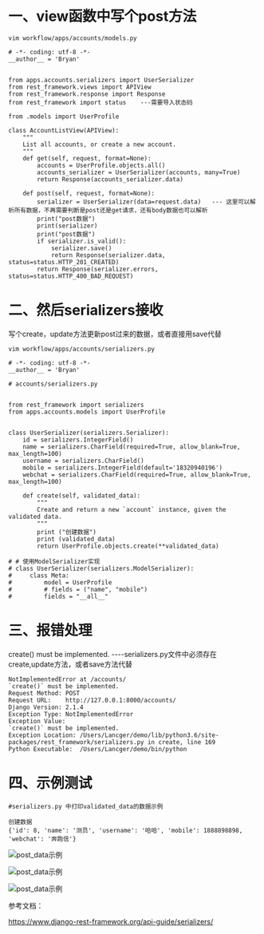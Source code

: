 # 一、view函数中写个post方法
```
vim workflow/apps/accounts/models.py
```
```
# -*- coding: utf-8 -*-
__author__ = 'Bryan'


from apps.accounts.serializers import UserSerializer
from rest_framework.views import APIView
from rest_framework.response import Response
from rest_framework import status    ---需要导入状态码

from .models import UserProfile

class AccountListView(APIView):
    """
    List all accounts, or create a new account.
    """
    def get(self, request, format=None):
        accounts = UserProfile.objects.all()
        accounts_serializer = UserSerializer(accounts, many=True)
        return Response(accounts_serializer.data)

    def post(self, request, format=None):
        serializer = UserSerializer(data=request.data)   --- 这里可以解析所有数据，不再需要判断是post还是get请求，还有body数据也可以解析
        print("post数据")
        print(serializer)
        print("post数据")
        if serializer.is_valid():
            serializer.save()
            return Response(serializer.data, status=status.HTTP_201_CREATED)
        return Response(serializer.errors, status=status.HTTP_400_BAD_REQUEST)
```
# 二、然后serializers接收
写个create，update方法更新post过来的数据，或者直接用save代替
```
vim workflow/apps/accounts/serializers.py
```
```
# -*- coding: utf-8 -*-
__author__ = 'Bryan'

# accounts/serializers.py


from rest_framework import serializers
from apps.accounts.models import UserProfile


class UserSerializer(serializers.Serializer):
    id = serializers.IntegerField()
    name = serializers.CharField(required=True, allow_blank=True, max_length=100)
    username = serializers.CharField()
    mobile = serializers.IntegerField(default='18320940196')
    webchat = serializers.CharField(required=True, allow_blank=True, max_length=100)

    def create(self, validated_data):
        """
        Create and return a new `account` instance, given the validated data.
        """
        print ("创建数据")
        print (validated_data)
        return UserProfile.objects.create(**validated_data)

# # 使用ModelSerializer实现
# class UserSerializer(serializers.ModelSerializer):
#     class Meta:
#         model = UserProfile
#         # fields = ("name", "mobile")
#         fields = "__all__"
```
# 三、报错处理
create() must be implemented.        ----serializers.py文件中必须存在create,update方法，或者save方法代替
```
NotImplementedError at /accounts/
`create()` must be implemented.
Request Method:	POST
Request URL:	http://127.0.0.1:8000/accounts/
Django Version:	2.1.4
Exception Type:	NotImplementedError
Exception Value:	
`create()` must be implemented.
Exception Location:	/Users/Lancger/demo/lib/python3.6/site-packages/rest_framework/serializers.py in create, line 169
Python Executable:	/Users/Lancger/demo/bin/python
```
# 四、示例测试

```
#serializers.py 中打印validated_data的数据示例

创建数据
{'id': 8, 'name': '测员', 'username': '哈哈', 'mobile': 1888898898, 'webchat': '奔跑信'}
```

  ![post_data示例](https://github.com/Lancger/study_new/blob/master/images/json_post.png)

  ![post_data示例](https://github.com/Lancger/study_new/blob/master/images/post_data_success.png)

  ![post_data示例](https://github.com/Lancger/study_new/blob/master/images/post_data_success_01.png)


参考文档：

https://www.django-rest-framework.org/api-guide/serializers/  
